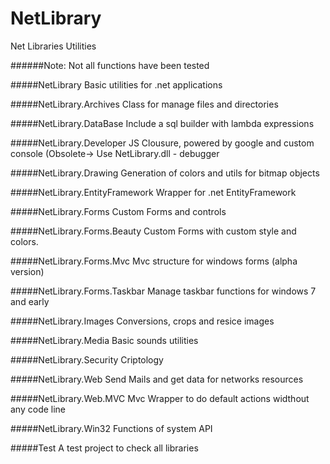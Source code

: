 # NetLibrary
Net Libraries Utilities

######Note: Not all functions have been tested

#####NetLibrary
Basic utilities for .net applications

#####NetLibrary.Archives
Class for manage files and directories

#####NetLibrary.DataBase
Include a sql builder with lambda expressions

#####NetLibrary.Developer
JS Clousure, powered by google and custom console (Obsolete-> Use NetLibrary.dll - debugger

#####NetLibrary.Drawing
Generation of colors and utils for bitmap objects

#####NetLibrary.EntityFramework
Wrapper for .net EntityFramework

#####NetLibrary.Forms
Custom Forms and controls

#####NetLibrary.Forms.Beauty
Custom Forms with custom style and colors.

#####NetLibrary.Forms.Mvc
Mvc structure for windows forms (alpha version)

#####NetLibrary.Forms.Taskbar
Manage taskbar functions for windows 7 and early

#####NetLibrary.Images
Conversions, crops and resice images

#####NetLibrary.Media
Basic sounds utilities

#####NetLibrary.Security
Criptology

#####NetLibrary.Web
Send Mails and get data for networks resources

#####NetLibrary.Web.MVC
Mvc Wrapper to do default actions widthout any code line

#####NetLibrary.Win32
Functions of system API

#####Test
A test project to check all libraries
